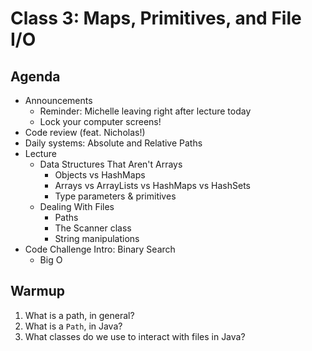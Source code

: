 # Class 3: Maps, Primitives, and File I/O

## Agenda
- Announcements
    - Reminder: Michelle leaving right after lecture today
    - Lock your computer screens!
- Code review (feat. Nicholas!)
- Daily systems: Absolute and Relative Paths
- Lecture
    - Data Structures That Aren't Arrays
        - Objects vs HashMaps
        - Arrays vs ArrayLists vs HashMaps vs HashSets
        - Type parameters & primitives
    - Dealing With Files
        - Paths
        - The Scanner class
        - String manipulations
- Code Challenge Intro: Binary Search
    - Big O

## Warmup

1. What is a path, in general?
2. What is a `Path`, in Java?
3. What classes do we use to interact with files in Java?
